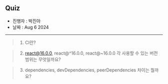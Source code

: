 ## Quiz
- 진행자 : 박진아
- 날짜 : Aug 6 2024  <!-- e.g. Aug 4 2023 -->
---
<!--
1. 질문은 이해하기 쉽고 명확하게 적는다.
2. 문제는 아래의 예시를 참고해 작성한다.
3. 문제의 정답은 주석으로 표기한다.
-->

> 1. CI란?

<!--
답: 코드를 지속적으로 빌드하고 테스트해 코드의 정합성을 확인하는 과정
-->

> 2. react@16.0.0, react@^16.0.0, react@~16.0.0 각 사용할 수 있는 버전 범위는 무엇일까요?

<!--
- react@16.0.0: 16.0.0
- react@^16.0.0: 16.0.0부터 17.0.0 미만
- react@~16.0.0: 16.0.0부터 16.1.0 미만
-->

> 3. dependencies, devDependencies, peerDependencies 차이는 뭘까요?

<!--
- dependencies: npm install을 실행하면 설치되는 의존성으로 프로젝트를 실행하는 데 꼭 필요한 패키지이다.
- devDependencies: npm install —save-dev 옵션으로 설치되는 의존성으로 개발 단계에서 필요한 패키지들이다.
- peerDependencies: 라이브러리와 패키지에서 자주 쓰이는 단위이다.
-->
